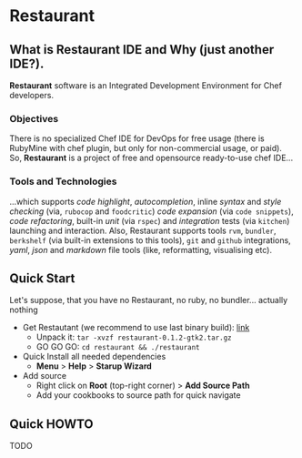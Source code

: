 # Restaurant

## What is Restaurant IDE and Why (just another IDE?).

**Restaurant** software is an Integrated Development Environment for Chef developers.

### Objectives

There is no specialized Chef IDE for DevOps for free usage (there is RubyMine with chef plugin, but only for non-commercial usage, or paid). So, **Restaurant** is a project of free and opensource ready-to-use chef IDE...

### Tools and Technologies

...which supports *code highlight*, *autocompletion*, inline *syntax* and *style checking* (via, `rubocop` and `foodcritic`) *code expansion* (via `code snippets`), *code refactoring*, built-in *unit* (via `rspec`) and *integration* tests (via `kitchen`) launching and interaction. Also, Restaurant supports tools `rvm`, `bundler`, `berkshelf` (via built-in extensions to this tools), `git` and `github` integrations, *yaml*, *json* and *markdown* file tools (like, reformatting, visualising etc).

## Quick Start

Let's suppose, that you have no Restaurant, no ruby, no bundler... actually nothing

  * Get Restautant (we recommend to use last binary build): [link](https://github.com/restaurant-ide/restaurant/releases/download/v0.1.2/restaurant-0.1.2-gtk2.tar.gz)
	* Unpack it: `tar -xvzf restaurant-0.1.2-gtk2.tar.gz`
	* GO GO GO: `cd restaurant && ./restaurant`
  * Quick Install all needed dependencies
	* **Menu** > **Help** > **Starup Wizard**
  * Add source
	* Right click on **Root** (top-right corner) > **Add Source Path**
	* Add your cookbooks to source path for quick navigate


## Quick HOWTO

TODO
